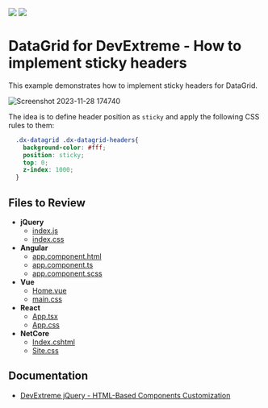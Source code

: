 <!-- default badges list -->
[![](https://img.shields.io/badge/Open_in_DevExpress_Support_Center-FF7200?style=flat-square&logo=DevExpress&logoColor=white)](https://supportcenter.devexpress.com/ticket/details/T1203119)
[![](https://img.shields.io/badge/📖_How_to_use_DevExpress_Examples-e9f6fc?style=flat-square)](https://docs.devexpress.com/GeneralInformation/403183)
<!-- default badges end -->
# DataGrid for DevExtreme - How to implement sticky headers

This example demonstrates how to implement sticky headers for DataGrid. 

![Screenshot 2023-11-28 174740](https://github.com/DevExpress-Examples/DevExtreme-DataGrid-How-to-implement-sticky-headers/assets/14982461/4c9ae36d-a312-43e1-ab69-9e86bc41ec41)

The idea is to define header position as `sticky` and apply the following CSS rules to them:
```css
  .dx-datagrid .dx-datagrid-headers{
    background-color: #fff;
    position: sticky;
    top: 0;
    z-index: 1000;
  }
```

## Files to Review

- **jQuery**
    - [index.js](jQuery/src/index.js)
    - [index.css](jQuery/src/index.css)
- **Angular**
    - [app.component.html](Angular/src/app/app.component.html)
    - [app.component.ts](Angular/src/app/app.component.ts)
    - [app.component.scss](Angular/src/app/app.component.scss)
- **Vue**
    - [Home.vue](Vue/src/components/HomeContent.vue)
    - [main.css](Vue/src/assets/main.css)
- **React**
    - [App.tsx](React/src/App.tsx)
    - [App.css](React/src/App.css)
- **NetCore**    
    - [Index.cshtml](ASP.NET%20Core/Views/Home/Index.cshtml)
    - [Site.css](ASP.NET%20Core/wwwroot/css/Site.css)

## Documentation

- [DevExtreme jQuery - HTML-Based Components Customization](https://js.devexpress.com/jQuery/Documentation/Guide/Themes_and_Styles/HTML-Based_Components_Customization/)
